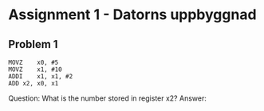 # Assignment 1 - Datorns uppbyggnad

## Problem 1

```Assembly
MOVZ	x0, #5
MOVZ	x1, #10
ADDI	x1, x1, #2
ADD	x2, x0, x1
````
Question: What is the number stored in register x2?
Answer: 
    
